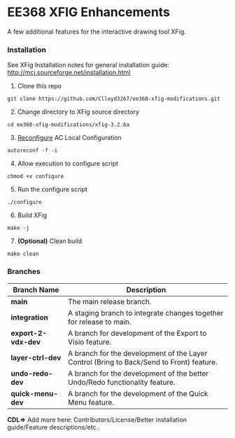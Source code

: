 # EE368 XFIG Enhancements

A few additional features for the interactive drawing tool XFig.

### Installation

See XFig Installation notes for general installation guide: http://mcj.sourceforge.net/installation.html

1. Clone this repo

```
git clone https://github.com/Clloyd3267/ee368-xfig-modifications.git
```

2. Change directory to XFig source directory

```
cd ee368-xfig-modifications/xfig-3.2.6a
```

3. [Reconfigure](https://stackoverflow.com/questions/33278928/how-to-overcome-aclocal-1-15-is-missing-on-your-system-warning) AC Local Configuration 

```
autoreconf -f -i
```

4. Allow execution to configure script

```
chmod +x configure
```

5. Run the configure script

```
./configure
```

6. Build XFig

```
make -j
```

7. **(Optional)** Clean build

```
make clean
```


### Branches

| Branch Name                 | Description                                                                              |
|-----------------------------|------------------------------------------------------------------------------------------|
| **main**                    | The main release branch.                                                                 |
| **integration**             | A staging branch to integrate changes together for release to main.                      |
| **export-2-vdx-dev**        | A branch for development of the Export to Visio feature.                                 |
| **layer-ctrl-dev**          | A branch for the development of the Layer Control (Bring to Back/Send to Front) feature. |
| **undo-redo-dev**           | A branch for the development of the better Undo/Redo functionality feature.              |
| **quick-menu-dev**          | A branch for the development of the Quick Menu feature.                                  |


**CDL=>** Add more here: Contributors/License/Better installation guide/Feature descriptions/etc..
